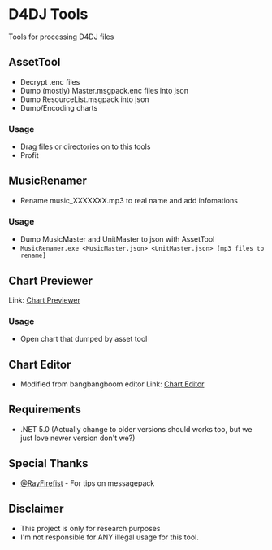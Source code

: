 # D4DJ Tools
Tools for processing D4DJ files
## AssetTool
- Decrypt .enc files
- Dump (mostly) Master.msgpack.enc files into json
- Dump ResourceList.msgpack into json
- Dump/Encoding charts

### Usage
- Drag files or directories on to this tools
- Profit

## MusicRenamer
- Rename music_XXXXXXX.mp3 to real name and add infomations

### Usage
- Dump MusicMaster and UnitMaster to json with AssetTool
- ```MusicRenamer.exe <MusicMaster.json> <UnitMaster.json> [mp3 files to rename]```

## Chart Previewer
Link: [Chart Previewer](https://girlbands.party/d4dj/chart-previewer/)

### Usage
- Open chart that dumped by asset tool

## Chart Editor
- Modified from bangbangboom editor
Link: [Chart Editor](https://girlbands.party/d4dj/editor/)

## Requirements
- .NET 5.0 (Actually change to older versions should works too, but we just love newer version don't we?)

## Special Thanks
- [@RayFirefist](https://github.com/RayFirefist) - For tips on messagepack

## Disclaimer
- This project is only for research purposes 
- I'm not responsible for ANY illegal usage for this tool.
